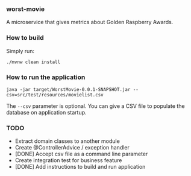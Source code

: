 ### worst-movie
A microservice that gives metrics about Golden Raspberry Awards.

### How to build
Simply run:

```./mvnw clean install```

### How to run the application

```java -jar target/WorstMovie-0.0.1-SNAPSHOT.jar --csv=src/test/resources/movielist.csv```

The ```--csv``` parameter is optional. You can give a CSV file to populate the database on 
application startup.

### TODO
- Extract domain classes to another module
- Create @ControllerAdvice / exception handler
- [DONE] Accept csv file as a command line parameter
- Create integration test for business feature
- [DONE] Add instructions to build and run application